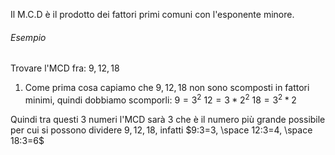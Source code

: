 Il M.C.D è il prodotto dei fattori primi comuni con l'esponente minore.

###### Esempio

Trovare l'MCD fra:
$9, 12, 18$

1. Come prima cosa capiamo che $9,12,18$ non sono scomposti in fattori minimi, quindi dobbiamo scomporli:
   $9 = 3^2$
   $12 = 3 * 2^2$
   $18 = 3^2 * 2$

Quindi tra questi $3$ numeri l'MCD sarà $3$ che è il numero più grande possibile per cui si possono dividere $9,12,18$, infatti $9:3=3, \space 12:3=4, \space 18:3=6$  